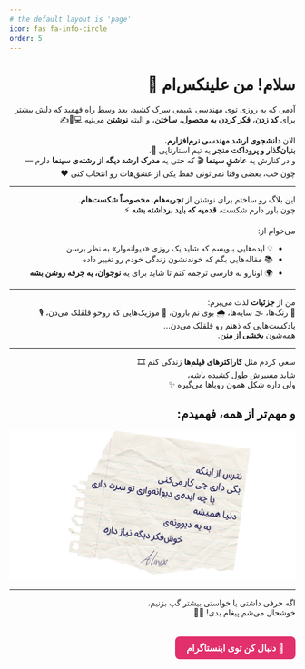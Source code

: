 ```yaml
---
# the default layout is 'page'
icon: fas fa-info-circle
order: 5
---
```


<div dir="rtl" markdown="1" lang="fa">

# سلام! من علینکس‌ام 👋

آدمی که یه روزی توی مهندسی شیمی سرک کشید، بعد وسط راه فهمید که دلش بیشتر برای **کد زدن**، **فکر کردن به محصول**، **ساختن**، و البته **نوشتن** می‌تپه 💻🧠✍️

الان **دانشجوی ارشد مهندسی نرم‌افزارم**،  
**بنیان‌گذار و پروداکت منجر** یه تیم استارتاپی 🚀،  
و در کنارش یه **عاشقِ سینما** 🎬 که حتی یه **مدرک ارشد دیگه از رشته‌ی سینما** دارم — چون خب، بعضی وقتا نمی‌تونی فقط یکی از عشق‌هات رو انتخاب کنی ❤️

---

این بلاگ رو ساختم برای نوشتن از **تجربه‌هام. مخصوصاً شکست‌هام**.  
چون باور دارم شکست، **قدمیه که باید برداشته بشه** ⚡

می‌خوام از:
- 💡 ایده‌هایی بنویسم که شاید یک روزی «دیوانه‌وار» به نظر برسن
- 📚 مقاله‌هایی بگم که خوندنشون زندگی خودم رو تغییر داده
- 🌍 اونارو به فارسی ترجمه کنم تا شاید برای یه **نوجوان، یه جرقه روشن بشه**

---

من از **جزئیات** لذت می‌برم:  
🎨 رنگ‌ها، 🌫️ سایه‌ها، 🌧️ بوی نم بارون، 🎵 موزیک‌هایی که روحو قلقلک می‌دن، 🎙️ پادکست‌هایی که ذهنم رو قلقلک می‌دن...  
همه‌شون **بخشی از منن**.

---

سعی کردم مثل **کاراکترهای فیلم‌ها** زندگی کنم 🎞️  
شاید مسیرش طول کشیده باشه،  
ولی داره شکل همون رویاها می‌گیره ✨

## و مهم‌تر از همه، فهمیدم:

![Desktop View](/assets/img/Posts/Aboutme-Intext.png)

---

اگه حرفی داشتی یا خواستی بیشتر گپ بزنیم،  
خوشحال می‌شم پیغام بدی! 💬😊

<a href="https://instagram.com/alinex.ai" target="_blank" class="instagram-button">📸 دنبال کن توی اینستاگرام</a>

<style>
.instagram-button {
  display: inline-block;
  padding: 10px 20px;
  margin-top: 20px;
  background-color: #E1306C;
  color: white;
  text-decoration: none;
  border-radius: 8px;
  font-weight: bold;
  font-size: 1rem;
  transition: background-color 0.3s ease;
}
.instagram-button:hover {
  background-color: #C13584;
  color: black;
}
</style>

</div>
